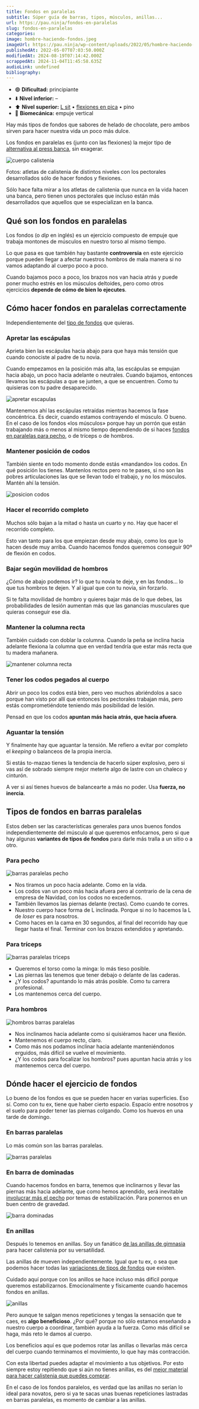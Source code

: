 ```yaml
---
title: Fondos en paralelas
subtitle: Súper guía de barras, tipos, músculos, anillas...
url: https://pau.ninja/fondos-en-paralelas
slug: fondos-en-paralelas
categories: 
image: hombre-haciendo-fondos.jpeg
imageUrl: https://pau.ninja/wp-content/uploads/2022/05/hombre-haciendo-fondos.jpeg
publishedAt: 2022-05-07T07:03:50.000Z
modifiedAt: 2024-08-19T07:14:42.000Z
scrappedAt: 2024-11-04T11:45:58.635Z
audioLink: undefined
bibliography: 
---
```


- 🟢 **Dificultad:** principiante
- ⬇️ **Nivel inferior:** –
- ⬆️ **Nivel superior:** [L sit](./l-sit-calistenia/) • [flexiones en pica](https://pau.ninja/flexiones-en-pica) • pino
- 🔎 **Biomecánica:** empuje vertical

Hay más tipos de fondos que sabores de helado de chocolate, pero ambos sirven para hacer nuestra vida un poco más dulce.

Los fondos en paralelas es (junto con las flexiones) la mejor tipo de [alternativa al press banca](./alternativa-press-banca), sin exagerar.

![cuerpo calistenia](./wp-content/uploads/2024/08cuerpo-calistenia.jpg)

Fotos: atletas de calistenia de distintos niveles con los pectorales desarrollados sólo de hacer fondos y flexiones.

Sólo hace falta mirar a los atletas de calistenia que nunca en la vida hacen una banca, pero tienen unos pectorales que incluso están más desarrollados que aquellos que se especializan en la banca.

## Qué son los fondos en paralelas

Los fondos (o _dip_ en inglés) es un ejercicio compuesto de empuje que trabaja montones de músculos en nuestro torso al mismo tiempo.

Lo que pasa es que también hay bastante **controversia** en este ejercicio porque pueden llegar a afectar nuestros hombros de mala manera si no vamos adaptando al cuerpo poco a poco.

Cuando bajamos poco a poco, los brazos nos van hacia atrás y puede poner mucho estrés en los músculos deltoides, pero como otros ejercicios **depende de cómo de bien lo ejecutes**.

## Cómo hacer fondos en paralelas correctamente

Independientemente del [tipo de fondos](#Tipos_de_fondos_en_barras_paralelas) que quieras.

### Apretar las escápulas

Aprieta bien las escápulas hacia abajo para que haya más tensión que cuando conociste al padre de tu novia.

Cuando empezamos en la posición más alta, las escápulas se empujan hacia abajo, un poco hacia adelante o neutrales. Cuando bajamos, entonces llevamos las escápulas a que se junten, a que se encuentren. Como tu quisieras con tu padre desaparecido.

![apretar escapulas](./wp-content/uploads/2022/05apretar-escapulas.jpg)

Mantenemos ahí las escápulas retraídas mientras hacemos la fase concéntrica. Es decir, cuando estamos contrayendo el músculo. O bueno. En el caso de los fondos «los músculos» porque hay un porrón que están trabajando más o menos al mismo tiempo dependiendo de si haces [fondos en paralelas para pecho](#Para_pecho), o de tríceps o de hombros.

### Mantener posición de codos

También siente en todo momento donde estás «mandando» los codos. En qué posición los tienes. Mantenlos rectos pero no te pases, si no son las pobres articulaciones las que se llevan todo el trabajo, y no los músculos. Mantén ahí la tensión.

![posicion codos](./wp-content/uploads/2022/05posicion-codos.jpg)

### Hacer el recorrido completo

Muchos sólo bajan a la mitad o hasta un cuarto y no. Hay que hacer el recorrido completo.

Esto van tanto para los que empiezan desde muy abajo, como los que lo hacen desde muy arriba. Cuando hacemos fondos queremos conseguir 90º de flexión en codos.

### Bajar según movilidad de hombros

¿Cómo de abajo podemos ir? lo que tu novia te deje, y en las fondos… lo que tus hombros te dejen. Y al igual que con tu novia, sin forzarlo.

Si te falta movilidad de hombro y quieres bajar más de lo que debes, las probabilidades de lesión aumentan más que las ganancias musculares que quieras conseguir ese día.

### Mantener la columna recta

También cuidado con doblar la columna. Cuando la peña se inclina hacia adelante flexiona la columna que en verdad tendría que estar más recta que tu madera mañanera.

![mantener columna recta](./wp-content/uploads/2022/05mantener-columna-recta.jpg)

### Tener los codos pegados al cuerpo

Abrir un poco los codos está bien, pero veo muchos abriéndolos a saco porque han visto por allí que entonces los pectorales trabajan más, pero estás comprometiéndote teniendo más posibilidad de lesión.

Pensad en que los codos **apuntan más hacia atrás, que hacia afuera**.

### Aguantar la tensión

Y finalmente hay que aguantar la tensión. Me refiero a evitar por completo el _keeping_ o balanceos de la propia inercia.

Si estás to-mazao tienes la tendencia de hacerlo súper explosivo, pero si vas así de sobrado siempre mejor meterte algo de lastre con un chaleco y cinturón.

A ver si así tienes huevos de balancearte a más no poder. Usa **fuerza, no inercia**.

## Tipos de fondos en barras paralelas

Estos deben ser las características generales para unos buenos fondos independientemente del músculo al que queremos enfocarnos, pero si que hay algunas **variantes de tipos de fondos** para darle más tralla a un sitio o a otro.

### Para pecho

![barras paralelas pecho](./wp-content/uploads/2022/05barras-paralelas-pecho.jpg)

- Nos tiramos un poco hacia adelante. Como en la vida.
- Los codos van un poco más hacia afuera pero al contrario de la cena de empresa de Navidad, con los codos no excedernos.
- También llevamos las piernas delante (rectas). Como cuando te corres.
- Nuestro cuerpo hace forma de L inclinada. Porque si no lo hacemos la L de _loser_ es para nosotros.
- Como haces en la cama en 30 segundos, al final del recorrido hay que llegar hasta el final. Terminar con los brazos extendidos y apretando.

### Para tríceps

![barras paralelas triceps](./wp-content/uploads/2022/05barras-paralelas-triceps.jpg)

- Queremos el torso como la minga: lo más tieso posible.
- Las piernas las tenemos que tener debajo o delante de las caderas.
- ¿Y los codos? apuntando lo más atrás posible. Como tu carrera profesional.
- Los mantenemos cerca del cuerpo.

### Para hombros

![hombros barras paralelas](./wp-content/uploads/2022/05hombros-barras-paralelas.jpg)

- Nos inclinamos hacia adelante como si quisiéramos hacer una flexión.
- Mantenemos el cuerpo recto, claro.
- Como más nos podamos inclinar hacia adelante manteniéndonos erguidos, más difícil se vuelve el movimiento.
- ¿Y los codos para focalizar los hombros? pues apuntan hacia atrás y los mantenemos cerca del cuerpo.

## Dónde hacer el ejercicio de fondos

Lo bueno de los fondos es que se pueden hacer en varias superficies. Eso sí. Como con tu ex, tiene que haber cierto espacio. Espacio entre nosotros y el suelo para poder tener las piernas colgando. Como los huevos en una tarde de domingo.

### En barras paralelas

Lo más común son las barras paralelas.

![barras paralelas](./wp-content/uploads/2022/05barras-paralelas.jpg)

### En barra de dominadas

Cuando hacemos fondos en barra, tenemos que inclinarnos y llevar las piernas más hacia adelante, que como hemos aprendido, será inevitable [involucrar más el pecho](#Para_pecho) por temas de estabilización. Para ponernos en un buen centro de gravedad.

![barra dominadas](./wp-content/uploads/2022/05barra-dominadas.jpg)

### En anillas

Después lo tenemos en anillas. Soy un fanático [de las anillas de gimnasia](./mejores-anillas-gimnasia) para hacer calistenia por su versatilidad.

Las anillas de mueven independientemente. Igual que tu ex, o sea que podemos hacer todas las [variaciones de tipos de fondos](#Tipos_de_fondos_en_barras_paralelas) que existen.

Cuidado aquí porque con los anillos se hace incluso más difícil porque queremos estabilizarnos. Emocionalmente y físicamente cuando hacemos fondos en anillas.

![anillas](./wp-content/uploads/2022/05anillas.jpg)

Pero aunque te salgan menos repeticiones y tengas la sensación que te caes, es **algo beneficioso**. ¿Por qué? porque no sólo estamos enseñando a nuestro cuerpo a coordinar, también ayuda a la fuerza. Como más difícil se haga, más reto le damos al cuerpo.

Los beneficios aquí es que podemos rotar las anillas o llevarlas más cerca del cuerpo cuando terminamos el movimiento, lo que hay más contracción.

Con esta libertad puedes adaptar el movimiento a tus objetivos. Por esto siempre estoy repitiendo que si aún no tienes anillas, es del [mejor material para hacer calistenia que puedes comprar](./material-calistenia).

En el caso de los fondos paralelos, es verdad que las anillas no serían lo ideal para novatos, pero si ya te sacas unas buenas repeticiones lastradas en barras paralelas, es momento de cambiar a las anillas.